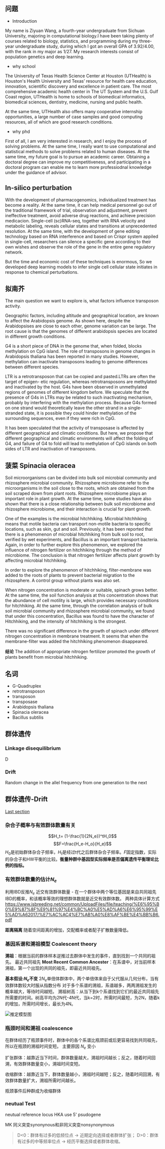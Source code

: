 
## 问题

+ Introduction

My name is Ziyuan Wang, a fourth-year undergraduate from Sichuan University, majoring in computational biology.I have been taking plenty of courses related to biology, statistics, and programming during my three-year undergraduate study, during which I got an overall GPA of 3.92/4.00, with the rank in my major as 1/27. My research interests consist of population genetics and deep learning.

+ why school

The University of Texas Health Science Center at Houston (UTHealth) is Houston's Health University and Texas’ resource for health care education, innovation, scientific discovery and excellence in patient care. The most comprehensive academic health center in The UT System and the U.S. Gulf Coast region, UTHealth is home to schools of biomedical informatics, biomedical sciences, dentistry, medicine, nursing and public health. 

At the same time, UTHealth also offers many cooperative internship opportunities, a large number of case samples and good computing resources, all of which are good research conditions.

+ why phd

First of all, I am very interested in research, and I enjoy the process of solving problems. At the same time, I really want to use computational and statistical methods to solve problems related to human diseases. At the same time, my future goal is to pursue an academic career. Obtaining a doctoral degree can improve my competitiveness, and participating in a doctoral program can enable me to learn more professiodnal knowledge under the guidance of advisor.

## In-silico perturbation

With the development of pharmacogenomics, individualized treatment has become a reality. At the same time, it can help medical personnel go out of the traditional framework of trial, observation and adjustment, prevent ineffective treatment, avoid adverse drug reactions, and achieve precision medicacion. Single-cell (sc)RNA-seq, together with RNA velocity and metabolic labeling, reveals cellular states and transitions at unprecedented resolution. At the same time, with the development of gene editing technology based on RNA interference and based on Crispr system appiled in single-cell, researchers can silence a specific gene according to their own wishes and observe the role of the gene in the entire gene regulatory network.

But the time and economic cost of these techniques is enormous, So we developed deep learning models to infer single cell cellular state initiates in response to chemical perturbations.


## 拟南芥

The main question we want to explore is, what factors influence transposon activity. 

Geographic factors, including altitude and geographical location, are known to affect the Arabidopsis genome. As shown here, despite the Arabidopsises are close to each other, genome variation can be large. The root cause is that the genomes of different arabidopsis species are located in different growth conditions.

G4 is a short piece of DNA in the genome that, when folded, blocks methylation on CpG island. The role of transposons in genome changes in Arabidopsis thaliana has been reported in many studies. However, methylation can inactivate transposons leading to genome differences between different species. 

LTR is a retrotransposon that can be copied and pasted.LTRs  are often the target of epigen- etic regulation, whereas retrotransposons are methylated and inactivated by the host. G4s have been observed in unmethylated regions of genomes of different kingdom before. We speculate that the presence of G4s in LTRs may be related to such inactivating mechanism, probably by interfering with the methylation process. Because G4s formed on one strand would theoretically leave the other strand in a single- stranded state, it is possible they could hinder methylation of the surrounding sequences, even if they were rich in CpG.


It has been speculated that the activity of transposase is affected by different geographical and climatic conditions. But here, we propose that different geographical and climatic environments will affect the folding of G4, and failure of G4 to fold will lead to methylation of CpG islands on both sides of LTR and inactivation of transposons.


## 菠菜 Spinacia oleracea

Soil microorganisms can be divided into bulk soil microbial community and rhizosphere microbial community. Rhizosphere microbiome refer to the microorganisms in the soil close to the roots, which are  obtained from the soil scraped down from plant roots. Rhizosphere microbiome plays an important role in plant growth. At the same time, some studies have also shown that there is a close relationship between bulk soil microbiome and rhizosphere microbiome, and their interaction is crucial for plant growth.


One of the examples is the microbial hitchhiking. Microbial hitchhiking means that motile bacteria can transport non-motile bacteria to specific locations, such as skin, gut and soil. Previously, it has been reported that there is a phenomenon of microbial hitchhiking from bulk soil to root, verified by wet experiments, and Bacillus is an important transport bacteria. Again, in order to further explore this phenomenon, we explored the influence of nitrogen fertilizer on hitchhiking through the method of microbiome. The conclusion is that nitrogen fertilizer affects plant growth by affecting microbial hitchhiking.


In order to explore the phenomenon of hitchhiking, filter-membrane was added to the roots of plants to prevent bacterial migration to the rhizosphere. A control group without plants was also set.

When nitrogen concentration is moderate or suitable, spinach grows better.  At the same time, the soil function analysis at this concentration shows that the abundance of cell motility is large, which provides necessary conditions for hitchhiking. At the same time, through the correlation analysis of bulk soil microbial community and rhizosphere microbial community, we found that under this concentration, Bacillus was found to have the character of Hitchhiking, and the intensity of hitchhiking is the strongest.

There was no significant difference in the growth of spinach under different nitrogen concentration in membrane treatment. It seems that when the membrane-filter was added the hitchhiking phenomenon disappeared.

**结论**
The addition of appropriate nitrogen fertilizer promoted the growth of plants benefit from microbial hitchhiking.


## 名词
+ G-Quadruplex
+ retrotransposon
+ transposon
+ transposase
+ Arabidopsis thaliana
+ Spinacia oleracea
+ Bacillus subtilis

## 群体遗传

### Linkage disequilibrium
D

### Drift
Random change in the allel frequency from one generation to the next

## 群体遗传-Drift
[Last section](#群体遗传学习-drift-1)
### 杂合子概率与有效群体数量有关
$$H_t= (1-\frac{1}{2N_e})^tH_0$$
$$F=\frac{H_e-H_o}{H_e}$$
$H_0$是初始群体杂合子频率，$H_t$是经过t代之后群体杂合子频率。$F$固定指数，实际的杂合子和HW平衡的比较。**衡量种群中基因型实际频率是否偏离遗传平衡理论比例的指标。**
### 有效群体数量的估计$N_e$
利用IBD反推$N_e$
近交有效群体数量 - 在一个群体中两个等位基因是来自共同祖先IBD的概率，和该概率等效的理想群体数就是近交有效群体数。
两种具体计算方式
https://www.isbreeding.net/common/UploadFiles/file/teaching/%E6%95%B0%E9%87%8F%E9%81%97%E4%BC%A0%E5%AD%A6%E6%95%99%E5%AD%A62017/%E7%AC%AC4%E7%AB%A0%E8%AF%BE%E4%BB%B6.pdf

**距离隔离**
随着空间距离的增加，交配概率或者配子扩散数量降低。

### 基因系谱和溯祖模型 Coalescent theory
**溯祖**：根据当前的群体样本逆推过去群体中发生的事件，直到找到一个共同的祖先。
最近共同祖先 **Most Recent Common Ancester**：在系谱中，对当前样本溯祖，第一个出现的共同的祖先，即最近共同祖先。

**基本假设:$N_e$不变**
$2N_e$单倍体群体中，两个单倍体来自于父代服从几何分布，当有效群体数较大时服从指数分布
对于多个系谱的溯祖，系谱越多，两两溯祖发生的概率越大，等待时间越短。
溯祖树高：从当下到k个系谱找到它们的最近共同祖先所需要的时间。树高平均为2N代-4N代，当k=2时，所需时间最短，为2N，随着k的增加，所需时间增长，最长为4N。

![推定模型图](https://pic3.zhimg.com/80/v2-1a029b48997833e85c6d8c4a203f68be_720w.jpg)
### 瓶颈时间和溯祖 coalescence
在群体经历了瓶颈事件时，群体中的各个系谱比瓶颈前或后更容易找到共同祖先，所以在瓶颈的溯祖时间变短。
主要原因 $N_e$ 变小

扩张群体：越靠近当下时间，群体数量越大，溯祖时间越长；反之，随着时间回溯，有效群体数量变小，溯祖时间变短。

收缩群体：越靠近当下，群体数量越小，溯祖时间越短；反之，随着时间回溯，有效群体数量扩大，溯祖所需时间越长。

瓶颈事件后种群成为收缩群体

### neutual Test

neutual reference locus
HKA use 5' psudogene

MK 同义突变synonynous和非同义突变nonsynonymous

> D<0：群体有过多的低频位点 -> 近期定向选择或者群体扩张；
D>0：群体有过多的中等频率位点 -> 经历平衡选择或者群体收缩。